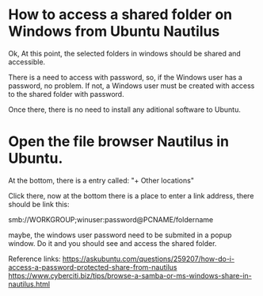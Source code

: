 # How to access a shared folder on Windows from Ubuntu Nautilus

Ok, At this point, the selected folders in windows should be shared and accessible. 

There is a need to access with password, so, if the Windows user has a password, no problem. If not, a Windows user must be created with access to the shared folder with password.

Once there, there is no need to install any aditional software to Ubuntu.

# Open the file browser Nautilus in Ubuntu.
At the bottom, there is a entry called: "+ Other locations"

Click there, now at the bottom there is a place to enter a link address, there should be link this:

smb://WORKGROUP;winuser:password@PCNAME/foldername

maybe, the windows user password need to be submited in a popup window. Do it and you should see and access the shared folder.

Reference links: 
https://askubuntu.com/questions/259207/how-do-i-access-a-password-protected-share-from-nautilus
https://www.cyberciti.biz/tips/browse-a-samba-or-ms-windows-share-in-nautilus.html
